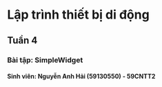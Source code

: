 # Lập trình thiết bị di động
## Tuần 4
### Bài tập: SimpleWidget
#### Sinh viên: Nguyễn Anh Hải (59130550) - 59CNTT2
